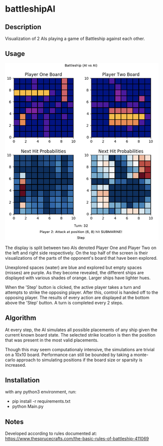 # battleshipAI

## Description
Visualization of 2 AIs playing a game of Battleship against each other. 

## Usage
![Drag Racing](images/display.png)

The display is split between two AIs denoted Player One and Player Two on the left and right side respectively. On the top half of the screen is their visualizations of the parts of the opponent's board that have been explored. 

Unexplored spaces (water) are blue and explored but empty spaces (misses) are purple. As they become revealed, the different ships are displayed with various shades of orange. Larger ships have lighter hues.

When the 'Step' button is clicked, the active player takes a turn and attempts to strike the opposing player. After this, control is handed off to the opposing player. The results of every action are displayed at the bottom above the 'Step' button. A turn is completed every 2 steps.

## Algorithm

At every step, the AI simulates all possible placements of any ship given the current known board state. The selected strike location is then the position that was present in the most valid placements.

Though this may seem computationaly intensive, the simulations are trivial on a 10x10 board. Performance can still be bounded by taking a monte-carlo approach to simulating positions if the board size or sparsity is increased. 

## Installation
with any python3 environment, run: 

* pip install -r requirements.txt
* python Main.py

## Notes
Developed according to rules documented at: https://www.thesprucecrafts.com/the-basic-rules-of-battleship-411069